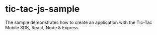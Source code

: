 # tic-tac-js-sample
The sample demonstrates how to create an application with the Tic-Tac Mobile SDK, React, Node &amp; Express  
